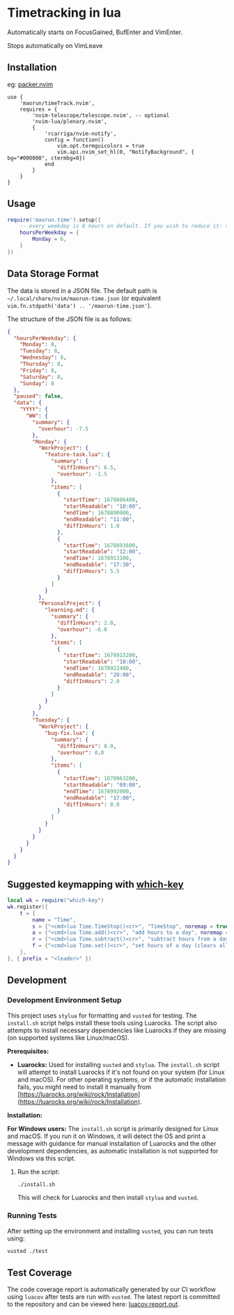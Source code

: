 
# Timetracking in lua

Automatically starts on FocusGained, BufEnter and VimEnter.

Stops automatically on VimLeave

## Installation
eg:
[packer.nvim](https://github.com/wbthomason/packer.nvim)
```vim
use {
    'maorun/timeTrack.nvim',
    requires = {
        'nvim-telescope/telescope.nvim', -- optional
        'nvim-lua/plenary.nvim',
        {
            'rcarriga/nvim-notify',
            config = function()
                vim.opt.termguicolors = true
                vim.api.nvim_set_hl(0, "NotifyBackground", { bg="#000000", ctermbg=0})
            end
        }
    }
}
```

## Usage

```lua
require('maorun.time').setup({
    -- every weekday is 8 hours on default. If you wish to reduce it: set it here
    hoursPerWeekday = {
        Monday = 6,
    }
})
```

## Data Storage Format
The data is stored in a JSON file. The default path is `~/.local/share/nvim/maorun-time.json` (or equivalent `vim.fn.stdpath('data') .. '/maorun-time.json'`).

The structure of the JSON file is as follows:

```json
{
  "hoursPerWeekday": {
    "Monday": 8,
    "Tuesday": 8,
    "Wednesday": 8,
    "Thursday": 8,
    "Friday": 8,
    "Saturday": 8,
    "Sunday": 8
  },
  "paused": false,
  "data": {
    "YYYY": {
      "WW": {
        "summary": {
          "overhour": -7.5
        },
        "Monday": {
          "WorkProject": {
            "feature-task.lua": {
              "summary": {
                "diffInHours": 6.5,
                "overhour": -1.5
              },
              "items": [
                {
                  "startTime": 1678886400,
                  "startReadable": "10:00",
                  "endTime": 1678890000,
                  "endReadable": "11:00",
                  "diffInHours": 1.0
                },
                {
                  "startTime": 1678893600,
                  "startReadable": "12:00",
                  "endTime": 1678913100,
                  "endReadable": "17:30",
                  "diffInHours": 5.5
                }
              ]
            }
          },
          "PersonalProject": {
            "learning.md": {
              "summary": {
                "diffInHours": 2.0,
                "overhour": -6.0
              },
              "items": [
                {
                  "startTime": 1678915200,
                  "startReadable": "18:00",
                  "endTime": 1678922400,
                  "endReadable": "20:00",
                  "diffInHours": 2.0
                }
              ]
            }
          }
        },
        "Tuesday": {
          "WorkProject": {
            "bug-fix.lua": {
              "summary": {
                "diffInHours": 8.0,
                "overhour": 0.0
              },
              "items": [
                {
                  "startTime": 1678963200,
                  "startReadable": "09:00",
                  "endTime": 1678992000,
                  "endReadable": "17:00",
                  "diffInHours": 8.0
                }
              ]
            }
          }
        }
      }
    }
  }
}
```

## Suggested keymapping with [which-key](https://github.com/folke/which-key.nvim)
```lua
local wk = require("which-key")
wk.register({
    t = {
        name = "Time",
        s = {"<cmd>lua Time.TimeStop()<cr>", "TimeStop", noremap = true},
        a = {"<cmd>lua Time.add()<cr>", "add hours to a day", noremap = true},
        r = {"<cmd>lua Time.subtract()<cr>", "subtract hours from a day", noremap = true},
        f = {"<cmd>lua Time.set()<cr>", "set hours of a day (clears all entries)", noremap = true},
    },
}, { prefix = "<leader>" })
```

## Development

### Development Environment Setup

This project uses `stylua` for formatting and `vusted` for testing. The `install.sh` script helps install these tools using Luarocks. The script also attempts to install necessary dependencies like Luarocks if they are missing (on supported systems like Linux/macOS).

**Prerequisites:**

*   **Luarocks:** Used for installing `vusted` and `stylua`. The `install.sh` script will attempt to install Luarocks if it's not found on your system (for Linux and macOS). For other operating systems, or if the automatic installation fails, you might need to install it manually from [https://luarocks.org/wiki/rock/Installation](https://luarocks.org/wiki/rock/Installation).

**Installation:**

**For Windows users:** The `install.sh` script is primarily designed for Linux and macOS. If you run it on Windows, it will detect the OS and print a message with guidance for manual installation of Luarocks and the other development dependencies, as automatic installation is not supported for Windows via this script.

1.  Run the script:
    ```sh
    ./install.sh
    ```
    This will check for Luarocks and then install `stylua` and `vusted`.

### Running Tests

After setting up the environment and installing `vusted`, you can run tests using:
```sh
vusted ./test
```

## Test Coverage
The code coverage report is automatically generated by our CI workflow using `luacov` after tests are run with `vusted`.
The latest report is committed to the repository and can be viewed here: [luacov.report.out](luacov.report.out).

